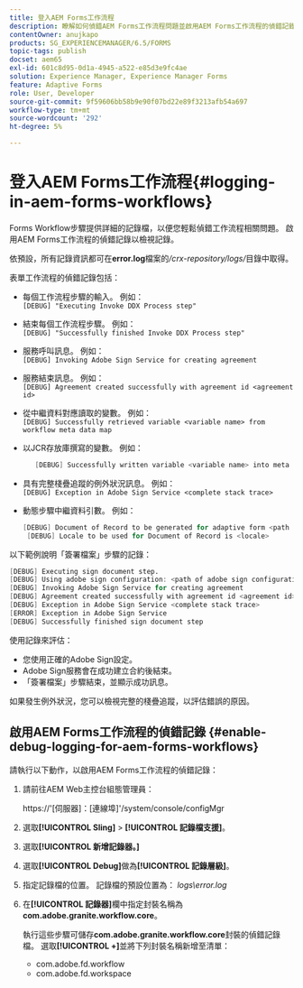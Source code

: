 ```yaml
---
title: 登入AEM Forms工作流程
description: 瞭解如何偵錯AEM Forms工作流程問題並啟用AEM Forms工作流程的偵錯記錄以檢視記錄。
contentOwner: anujkapo
products: SG_EXPERIENCEMANAGER/6.5/FORMS
topic-tags: publish
docset: aem65
exl-id: 601c8d95-0d1a-4945-a522-e85d3e9fc4ae
solution: Experience Manager, Experience Manager Forms
feature: Adaptive Forms
role: User, Developer
source-git-commit: 9f59606bb58b9e90f07bd22e89f3213afb54a697
workflow-type: tm+mt
source-wordcount: '292'
ht-degree: 5%

---
```


# 登入AEM Forms工作流程{#logging-in-aem-forms-workflows}

Forms Workflow步驟提供詳細的記錄檔，以便您輕鬆偵錯工作流程相關問題。 啟用AEM Forms工作流程的偵錯記錄以檢視記錄。

依預設，所有記錄資訊都可在&#x200B;**error.log**&#x200B;檔案的&#x200B;*/crx-repository/logs/*&#x200B;目錄中取得。

表單工作流程的偵錯記錄包括：

* 每個工作流程步驟的輸入。 例如：\
  `[DEBUG] "Executing Invoke DDX Process step"`

* 結束每個工作流程步驟。 例如：\
  `[DEBUG] "Successfully finished Invoke DDX Process step"`

* 服務呼叫訊息。 例如：\
  `[DEBUG] Invoking Adobe Sign Service for creating agreement`

* 服務結束訊息。 例如：\
  `[DEBUG] Agreement created successfully with agreement id <agreement id>`

* 從中繼資料對應讀取的變數。 例如：\
  `[DEBUG] Successfully retrieved variable <variable name> from workflow meta data map`

* 以JCR存放庫撰寫的變數。 例如：

  ```verilog
     [DEBUG] Successfully written variable <variable name> into meta data node at <JCR path where meta data is being written>
  ```

* 具有完整棧疊追蹤的例外狀況訊息。 例如：\
  `[DEBUG] Exception in Adobe Sign Service <complete stack trace>`

* 動態步驟中繼資料引數。 例如：

  ```verilog
  [DEBUG] Document of Record to be generated for adaptive form <path of adaptive form>
   [DEBUG] Locale to be used for Document of Record is <locale>
  ```

以下範例說明「簽署檔案」步驟的記錄：

```verilog
[DEBUG] Executing sign document step.
[DEBUG] Using adobe sign configuration: <path of adobe sign configuration>
[DEBUG] Invoking Adobe Sign Service for creating agreement
[DEBUG] Agreement created successfully with agreement id <agreement id>
[DEBUG] Exception in Adobe Sign Service <complete stack trace>
[ERROR] Exception in Adobe Sign Service
[DEBUG] Successfully finished sign document step
```

使用記錄來評估：

* 您使用正確的Adobe Sign設定。
* Adobe Sign服務會在成功建立合約後結束。
* 「簽署檔案」步驟結束，並顯示成功訊息。

如果發生例外狀況，您可以檢視完整的棧疊追蹤，以評估錯誤的原因。

## 啟用AEM Forms工作流程的偵錯記錄 {#enable-debug-logging-for-aem-forms-workflows}

請執行以下動作，以啟用AEM Forms工作流程的偵錯記錄：

1. 請前往AEM Web主控台組態管理員：

   https://&#39;[伺服器]：[連線埠]&#39;/system/console/configMgr

1. 選取&#x200B;**[!UICONTROL Sling]** > **[!UICONTROL 記錄檔支援]**。
1. 選取&#x200B;**[!UICONTROL 新增記錄器。]**
1. 選取&#x200B;**[!UICONTROL Debug]**&#x200B;做為&#x200B;**[!UICONTROL 記錄層級]**。
1. 指定記錄檔的位置。 記錄檔的預設位置為： *logs\error.log*
1. 在&#x200B;**[!UICONTROL 記錄器]**&#x200B;欄中指定封裝名稱為&#x200B;**com.adobe.granite.workflow.core**。

   執行這些步驟可儲存&#x200B;**com.adobe.granite.workflow.core**&#x200B;封裝的偵錯記錄檔。 選取&#x200B;**[!UICONTROL +]**&#x200B;並將下列封裝名稱新增至清單：

   * com.adobe.fd.workflow
   * com.adobe.fd.workspace
